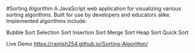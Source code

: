#Sorting Algorithm
A JavaScript web application for visualizing various sorting algorithms. Built for use by developers and educators alike. Implemented algorithms include:

Bubble Sort
Selection Sort
Insertion Sort
Merge Sort
Heap Sort
Quick Sort

Live Demo  https://rajnish254.github.io/Sorting-Algorithm/
